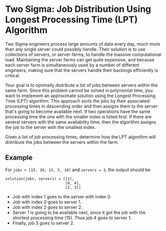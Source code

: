 # Two Sigma: Job Distribution Using Longest Processing Time (LPT) Algorithm

Two Sigma engineers process large amounts of data every day, much more than any single server could possibly handle. Their solution is to use collections of servers, or server farms, to handle the massive computational load. Maintaining the server farms can get quite expensive, and because each server farm is simultaneously used by a number of different engineers, making sure that the servers handle their backlogs efficiently is critical.

Your goal is to optimally distribute a list of jobs between servers within the same farm. Since this problem cannot be solved in polynomial time, you want to implement an approximate solution using the Longest Processing Time (LPT) algorithm. This approach sorts the jobs by their associated processing times in descending order and then assigns them to the server that's going to become available next. If two operations have the same processing time the one with the smaller index is listed first. If there are several servers with the same availability time, then the algorithm assigns the job to the server with the smallest index.

Given a list of job processing times, determine how the LPT algorithm will distribute the jobs between the servers within the farm.

## Example

For `jobs = [15, 30, 15, 5, 10]` and `servers = 3`, the output should be

```
solution(jobs, servers) = [[1],
                           [0, 4],
                           [2, 3]]
```

- Job with index 1 goes to the server with index 0.
- Job with index 0 goes to server 1.
- Job with index 2 goes to server 2.
- Server 1 is going to be available next, since it got the job with the shortest processing time (15). Thus job 4 goes to server 1.
- Finally, job 3 goes to server 2.